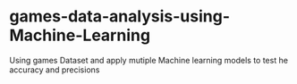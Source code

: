 # games-data-analysis-using-Machine-Learning
Using games Dataset and apply mutiple Machine learning models to test he accuracy and precisions
